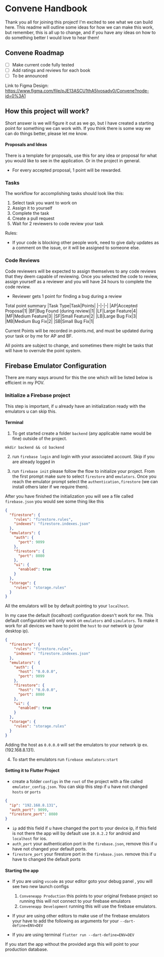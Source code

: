 # Convene Handbook

Thank you all for joining this project! I'm excited to see what we can build here. This readme will outline some ideas for how we can make this work, but remember, this is all up to change, and if you have any ideas on how to do something better I would love to hear them!

## Convene Roadmap

- [ ] Make current code fully tested
- [ ] Add ratings and reviews for each book
- [ ] To be announced

Link to Figma Design: https://www.figma.com/file/pJE13ASCU1thA5lvosadv0/Convene?node-id=0%3A1

## How this project will work?

Short answer is we will figure it out as we go, but I have created a starting point for something we can work with. If you think there is some way we can do things better, please let me know.

#### Proposals and Ideas

There is a template for proposals, use this for any idea or proposal for what you would like to see in the application. Or in the project in general.

- For every accepted proposal, 1 point will be rewarded.

### Tasks

The workflow for accomplishing tasks should look like this:

1. Select task you want to work on
2. Assign it to yourself
3. Complete the task
4. Create a pull request
5. Wait for 2 reviewers to code review your task

Rules:

- If your code is blocking other people work, need to give daily updates as a comment on the issue, or it will be assigned to someone else.

### Code Reviews

Code reviewers will be expected to assign themselves to any code reviews that they deem capable of reviewing. Once you selected the code to review, assign yourself as a reviewer and you will have 24 hours to complete the code review.

- Reviewer gets 1 point for finding a bug during a review

Total point summary
|Task Type|Task|Points|
|-|-|-|
|AP|Accepted Proposal|1|
|BF|Bug Found (during review)|1|
|LF|Large Feature|4|
|MF|Medium Feature|3|
|SF|Small Feature|2|
|LB|Large Bug Fix|3|
|MB|Medium Bug Fix|2|
|SB|Small Bug Fix|1|

Current Points will be recorded in points.md, and must be updated during your task or by me for AP and BF.

All points are subject to change, and sometimes there might be tasks that will have to overrule the point system.

## Firebase Emulator Configuration

There are many ways around for this the one which will be listed below is efficient in my POV.

### Initialize a Firebase project

This step is important, if u already have an initialization ready with the emulators u can skip this.

#### Terminal

1. To get started create a folder `backend` (any applicable name would be fine) outside of the project.

```terminal
mkdir backend && cd backend
```

2. run `firebase login` and login with your associated account. Skip if you are already logged in

1. run `firebase init` please follow the flow to initialize your project. From the first prompt make sure to select `firestore` and `emulators`.
   Once you reach the emulator prompt select the `authentication,firestore` (we can install others later if we require them).

After you have finished the initialization you will see a file called `firebase.json` you would see some thing like this

```json
{
  "firestore": {
    "rules": "firestore.rules",
    "indexes": "firestore.indexes.json"
  },
  "emulators": {
    "auth": {
      "port": 9099
    },
    "firestore": {
      "port": 8080
    },
    "ui": {
      "enabled": true
    }
  },
  "storage": {
    "rules": "storage.rules"
  }
}
```

All the emulators will be by default pointing to your `localhost`.

In my case the default (localhost) configuration doesn't work for me. This default configuration will only work on `emulators` and `simulators`.
To make it work for all devices we have to point the `host` to our network ip (your desktop ip).

```json
{
  "firestore": {
    "rules": "firestore.rules",
    "indexes": "firestore.indexes.json"
  },
  "emulators": {
    "auth": {
      "host": "0.0.0.0",
      "port": 9099
    },
    "firestore": {
      "host": "0.0.0.0",
      "port": 8080
    },
    "ui": {
      "enabled": true
    }
  },
  "storage": {
    "rules": "storage.rules"
  }
}
```

Adding the host as `0.0.0.0` will set the emulators to your network ip ex. (192.168.8.131).

4. To start the emulators run `firebase emulators:start`

#### Setting it to Flutter Project

- create a folder `configs` in the `root` of the project with a file called `emulator_config.json`. You can skip this step if u have not changed `hosts` or `ports`

```json
{
  "ip": "192.168.8.131",
  "auth_port": 9099,
  "firestore_port": 8080
}
```

- `ip` add this field if u have changed the port to your device ip, if this field is not there the app will by default use `10.0.2.2` for android and `localhost` for ios.
- `auth_port` your authentication port in the `firebase.json`, remove this if u have not changed your default ports.
- `firestore_port` your firestore port in the `firebase.json`. remove this if u have to changed the default ports

#### Starting the app

- If you are using `vscode` as your editor goto your debug panel , you will see two new launch configs

  1. `Conveneapp Production` this points to your original firebase project so running this will not connect to your firebase emulators
  1. `Conveneapp Development` running this will use the firebase emulators.

- If your are using other editors to make use of the firebase emulators your have to add the following as arguments for your `--dart-define=ENV=DEV`
- If you are using terminal `flutter run --dart-define=ENV=DEV`

If you start the app without the provided args this will point to your production database.